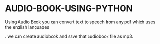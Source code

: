 # AUDIO-BOOK-USING-PYTHON
Using Audio Book  you can convert text to speech from any pdf which uses the english languages

.  we can create audiobook and save that audiobook file as mp3.

